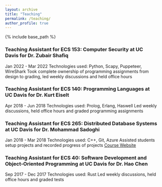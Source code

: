 ```yaml
---
layout: archive
title: "Teaching"
permalink: /teaching/
author_profile: true
---
```


{% include base_path %}

### Teaching Assistant for ECS 153: Computer Security at UC Davis for Dr. Zubair Shafiq
Jan 2022 - Mar 2022
Technologies used: Python, Scapy, Puppeteer, WireShark
Took complete ownership of programming assignments from design to grading, led weekly discussions and held office hours

### Teaching Assistant for ECS 140: Programming Languages at UC Davis for Dr. Kurt Eiselt
Apr 2018 - Jun 2018
Technologies used: Prolog, Erlang, Haswell
Led weekly discussions, held office hours and graded programming assignments

### Teaching Assistant for ECS 265: Distributed Database Systems at UC Davis for Dr. Mohammad Sadoghi
Jan 2018 - Mar 2018
Technologies used: C++, Git, Azure
Assisted students setup projects and recorded progress of projects
[Course Website](https://expolab.org/ecs265-winter2017.html)

### Teaching Assistant for ECS 40: Software Development and Object-Oriented Programming at UC Davis for Dr. Hao Chen
Sep 2017 - Dec 2017
Technologies used: Rust
Led weekly discussions, held office hours and graded tests
